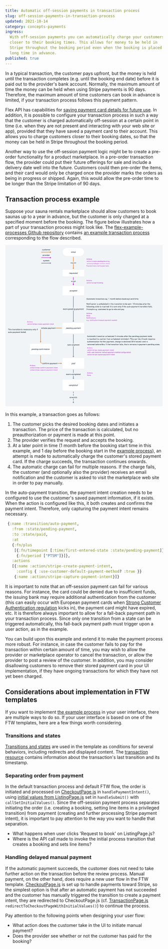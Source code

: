 ```yaml
---
title: Automatic off-session payments in transaction process
slug: off-session-payments-in-transaction-process
updated: 2021-10-14
category: concepts-payments
ingress:
  With off-session payments you can automatically charge your customers
  closer to their booking times. This allows for money to be held in
  Stripe throughout the booking period even when the booking is placed
  long time in advance.
published: true
---
```


In a typical transaction, the customer pays upfront, but the money is
held until the transaction completes (e.g. until the booking end date)
before it is paid out to the provider's bank account. Normally, the
maximum amount of time the money can be held when using Stripe payments
is 90 days. Therefore, the maximum amount of time customers can book in
advance is limited, if your transaction process follows this payment
pattern.

Flex API has capabilities for
[saving payment card details for future use](https://www.sharetribe.com/api-reference/marketplace.html#stripe-customer).
In addition, it is possible to configure your transaction process in
such a way that the customer is charged automatically off-session at a
certain point in time (i.e. when they are not present and interacting
with your web site or app), provided that they have saved a payment card
to their account. This allows you to charge customers closer to their
booking dates, so that the money can be held in Stripe throughout the
booking period.

Another way to use the off-session payment logic might be to create a
pre-order functionality for a product marketplace. In a pre-order
transaction flow, the provider could put their future offerings for sale
and include a delivery date well into the future. Customers could then
pre-order the items, and their card would only be charged once the
provider marks the orders as being in progress or shipped. Again, this
would allow the pre-order time to be longer than the Stripe limitation
of 90 days.

## Transaction process example

Suppose your sauna rentals marketplace should allow customers to book
saunas up to a year in advance, but the customer is only charged at a
specified moment before the booking. The figure below illustrates how a
part of your transaction process might look like. The
[flex-example-processes Github repository](https://github.com/sharetribe/flex-example-processes/)
contains
[an example transaction process](https://github.com/sharetribe/flex-example-processes/tree/master/automatic-off-session-payment)
corresponding to the flow described.

![Example transaction process with delayed payment](tx-delayed-payments.png 'Example transaction process with delayed payment')

In this example, a transaction goes as follows:

1. The customer picks the desired booking dates and initiates a
   transaction. The price of the transaction is calculated, but no
   preauthorization or payment is made at this point.
2. The provider verifies the request and accepts the booking.
3. At a later point in time (1 month before the booking start time in
   this example, and 1 day before the booking start in the
   [example process](https://github.com/sharetribe/flex-example-processes/tree/master/automatic-off-session-payment)),
   an attempt is made to automatically charge the customer's stored
   payment card. If the charge succeeds, the transaction continues
   onwards.
4. The automatic charge can fail for multiple reasons. If the charge
   fails, the customer (and optionally also the provider) receives an
   email notification and the customer is asked to visit the marketplace
   web site in order to pay manually.

<extrainfo title="How does creating and capturing an off-session payment work?">
In the auto-payment transition, the payment intent creation needs to be configured to use the customer's saved payment information, if it exists. When the action is configured like this, it both creates and confirms the payment intent. Therefore, only capturing the payment intent remains necessary.

```clojure
 {:name :transition/auto-payment,
   :from :state/pending-payment,
   :to :state/paid,
   :at
   {:fn/plus
    [{:fn/timepoint [:time/first-entered-state :state/pending-payment]}
     {:fn/period ["PT5M"]}]},
   :actions
   [{:name :action/stripe-create-payment-intent,
     :config { :use-customer-default-payment-method? :true }}
    {:name :action/stripe-capture-payment-intent}]}
```

</extrainfo>

It is important to note that an off-session payment can fail for various
reasons. For instance, the card could be denied due to insufficient
funds, the issuing bank may require additional authentication from the
customer (this can easily occur with European payment cards when
[Strong Customer Authentication regulation](/concepts/strong-customer-authentication/)
kicks in), the payment card might have expired, etc. It is therefore
always important to allow for a fall-back payment path in your
transaction process. Since only one transition from a state can be
triggered automatically, this fall-back payment path must trigger upon a
user action, as in the example.

You can build upon this example and extend it to make the payment
process more robust. For instance, in case the customer fails to pay for
the transaction within certain amount of time, you may wish to allow the
provider or marketplace operator to cancel the transaction, or allow the
provider to post a review of the customer. In addition, you may consider
disallowing customers to remove their stored payment card in your UI
implementation, if they have ongoing transactions for which they have
not yet been charged.

## Considerations about implementation in FTW templates

If you want to implement
[the example process](https://github.com/sharetribe/flex-example-processes/tree/master/automatic-off-session-payment)
in your user interface, there are multiple ways to do so. If your user
interface is based on one of the FTW templates, here are a few things
worth considering.

### Transitions and states

[Transitions and states](/tutorial/create-transaction-process/#update-client-app)
are used in the template as conditions for several behaviors, including
redirects and displayed content. The
[transaction resource](https://www.sharetribe.com/api-reference/marketplace.html#transaction-resource-format)
contains information about the transaction's last transition and its
timestamp.

### Separating order from payment

In the default transaction process and default FTW flow, the order is
initiated and processed on
[CheckoutPage.js](https://github.com/sharetribe/ftw-daily/blob/master/src/containers/CheckoutPage/CheckoutPage.js)
in `handlePaymentIntent()`, using
[initial values from ListingPage.js](https://github.com/sharetribe/ftw-daily/blob/master/src/containers/ListingPage/ListingPage.js)
set in `handleSubmit()` with `callSetInitialValues()`. Since the
off-session payment process separates initiating the order (i.e.
creating a booking, setting line items in a privileged transition) from
payment (creating and further processing Stripe payment intent), it is
important to pay attention to the way you want to handle that
separation.

- What happens when user clicks 'Request to book' on ListingPage.js?
- Where is the API call made to invoke the initial process transition
  that creates a booking and sets line items?

### Handling delayed manual payment

If the automatic payment succeeds, the customer does not need to take
further action on the transaction before the review process. Manual
payment, on the other hand, does require a new user flow in the FTW
template.
[CheckoutPage.js](https://github.com/sharetribe/ftw-daily/blob/master/src/containers/CheckoutPage/CheckoutPage.js)
is set up to handle payments toward Stripe, so the simplest option is
that after an automatic payment has not succeeded and the customer has
manually triggered the transition to create a payment intent, they are
redirected to CheckoutPage.js (cf.
[TransactionPage.js](https://github.com/sharetribe/ftw-daily/blob/master/src/containers/TransactionPage/TransactionPage.js)
`redirectToCheckoutPageWithInitialValues()`) to continue the process.

Pay attention to the following points when designing your user flow:

- What action does the customer take in the UI to initiate manual
  payment?
- Does the provider see whether or not the customer has paid for the
  booking?
